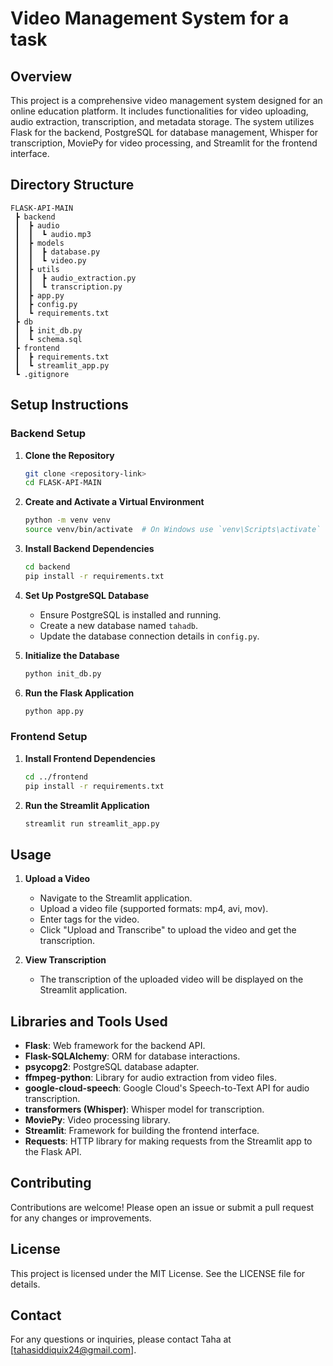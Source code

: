 # Video Management System for a task

## Overview
This project is a comprehensive video management system designed for an online education platform. It includes functionalities for video uploading, audio extraction, transcription, and metadata storage. The system utilizes Flask for the backend, PostgreSQL for database management, Whisper for transcription, MoviePy for video processing, and Streamlit for the frontend interface.

## Directory Structure
```
FLASK-API-MAIN
 ┣ backend
 ┃  ┣ audio
 ┃  ┃  ┗ audio.mp3
 ┃  ┣ models
 ┃  ┃  ┣ database.py
 ┃  ┃  ┗ video.py
 ┃  ┣ utils
 ┃  ┃  ┣ audio_extraction.py
 ┃  ┃  ┗ transcription.py
 ┃  ┣ app.py
 ┃  ┣ config.py
 ┃  ┗ requirements.txt
 ┣ db
 ┃  ┣ init_db.py
 ┃  ┗ schema.sql
 ┣ frontend
 ┃  ┣ requirements.txt
 ┃  ┗ streamlit_app.py
 ┗ .gitignore
```

## Setup Instructions

### Backend Setup

1. **Clone the Repository**
   ```sh
   git clone <repository-link>
   cd FLASK-API-MAIN
   ```

2. **Create and Activate a Virtual Environment**
   ```sh
   python -m venv venv
   source venv/bin/activate  # On Windows use `venv\Scripts\activate`
   ```

3. **Install Backend Dependencies**
   ```sh
   cd backend
   pip install -r requirements.txt
   ```

4. **Set Up PostgreSQL Database**
   - Ensure PostgreSQL is installed and running.
   - Create a new database named `tahadb`.
   - Update the database connection details in `config.py`.

5. **Initialize the Database**
   ```sh
   python init_db.py
   ```

6. **Run the Flask Application**
   ```sh
   python app.py
   ```

### Frontend Setup

1. **Install Frontend Dependencies**
   ```sh
   cd ../frontend
   pip install -r requirements.txt
   ```

2. **Run the Streamlit Application**
   ```sh
   streamlit run streamlit_app.py
   ```

## Usage

1. **Upload a Video**
   - Navigate to the Streamlit application.
   - Upload a video file (supported formats: mp4, avi, mov).
   - Enter tags for the video.
   - Click "Upload and Transcribe" to upload the video and get the transcription.

2. **View Transcription**
   - The transcription of the uploaded video will be displayed on the Streamlit application.

## Libraries and Tools Used

- **Flask**: Web framework for the backend API.
- **Flask-SQLAlchemy**: ORM for database interactions.
- **psycopg2**: PostgreSQL database adapter.
- **ffmpeg-python**: Library for audio extraction from video files.
- **google-cloud-speech**: Google Cloud's Speech-to-Text API for audio transcription.
- **transformers (Whisper)**: Whisper model for transcription.
- **MoviePy**: Video processing library.
- **Streamlit**: Framework for building the frontend interface.
- **Requests**: HTTP library for making requests from the Streamlit app to the Flask API.

## Contributing

Contributions are welcome! Please open an issue or submit a pull request for any changes or improvements.

## License

This project is licensed under the MIT License. See the LICENSE file for details.

## Contact

For any questions or inquiries, please contact Taha at [tahasiddiquix24@gmail.com].

